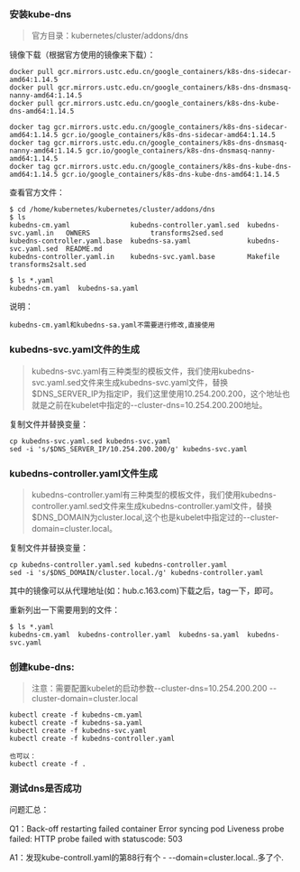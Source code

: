 ### 安装kube-dns

>官方目录：kubernetes/cluster/addons/dns


镜像下载（根据官方使用的镜像来下载）：

	docker pull gcr.mirrors.ustc.edu.cn/google_containers/k8s-dns-sidecar-amd64:1.14.5
	docker pull gcr.mirrors.ustc.edu.cn/google_containers/k8s-dns-dnsmasq-nanny-amd64:1.14.5
	docker pull gcr.mirrors.ustc.edu.cn/google_containers/k8s-dns-kube-dns-amd64:1.14.5

	docker tag gcr.mirrors.ustc.edu.cn/google_containers/k8s-dns-sidecar-amd64:1.14.5 gcr.io/google_containers/k8s-dns-sidecar-amd64:1.14.5
	docker tag gcr.mirrors.ustc.edu.cn/google_containers/k8s-dns-dnsmasq-nanny-amd64:1.14.5 gcr.io/google_containers/k8s-dns-dnsmasq-nanny-amd64:1.14.5
	docker tag gcr.mirrors.ustc.edu.cn/google_containers/k8s-dns-kube-dns-amd64:1.14.5 gcr.io/google_containers/k8s-dns-kube-dns-amd64:1.14.5


查看官方文件：


	$ cd /home/kubernetes/kubernetes/cluster/addons/dns
	$ ls
	kubedns-cm.yaml               kubedns-controller.yaml.sed  kubedns-svc.yaml.in   OWNERS               transforms2sed.sed
	kubedns-controller.yaml.base  kubedns-sa.yaml              kubedns-svc.yaml.sed  README.md
	kubedns-controller.yaml.in    kubedns-svc.yaml.base        Makefile              transforms2salt.sed

	$ ls *.yaml
	kubedns-cm.yaml  kubedns-sa.yaml

说明：

	kubedns-cm.yaml和kubedns-sa.yaml不需要进行修改,直接使用

### kubedns-svc.yaml文件的生成

>kubedns-svc.yaml有三种类型的模板文件，我们使用kubedns-svc.yaml.sed文件来生成kubedns-svc.yaml文件，替换$DNS_SERVER_IP为指定IP，我们这里使用10.254.200.200，这个地址也就是之前在kubelet中指定的--cluster-dns=10.254.200.200地址。

复制文件并替换变量：

	cp kubedns-svc.yaml.sed kubedns-svc.yaml
	sed -i 's/$DNS_SERVER_IP/10.254.200.200/g' kubedns-svc.yaml


### kubedns-controller.yaml文件生成

>kubedns-controller.yaml有三种类型的模板文件，我们使用kubedns-controller.yaml.sed文件来生成kubedns-controller.yaml文件，替换$DNS_DOMAIN为cluster.local,这个也是kubelet中指定过的--cluster-domain=cluster.local。

复制文件并替换变量：

	cp kubedns-controller.yaml.sed kubedns-controller.yaml
	sed -i 's/$DNS_DOMAIN/cluster.local./g' kubedns-controller.yaml

其中的镜像可以从代理地址(如：hub.c.163.com)下载之后，tag一下，即可。


重新列出一下需要用到的文件：

	$ ls *.yaml
	kubedns-cm.yaml  kubedns-controller.yaml  kubedns-sa.yaml  kubedns-svc.yaml

### 创建kube-dns:

>注意：需要配置kubelet的启动参数--cluster-dns=10.254.200.200 --cluster-domain=cluster.local

	kubectl create -f kubedns-cm.yaml
	kubectl create -f kubedns-sa.yaml
	kubectl create -f kubedns-svc.yaml
	kubectl create -f kubedns-controller.yaml

	也可以：
	kubectl create -f .


### 测试dns是否成功




问题汇总：

Q1：Back-off restarting failed container
Error syncing pod
Liveness probe failed: HTTP probe failed with statuscode: 503

A1：发现kube-controll.yaml的第88行有个 - --domain=cluster.local..多了个.




